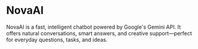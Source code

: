 # NovaAI
NovaAI is a fast, intelligent chatbot powered by Google's Gemini API. It offers natural conversations, smart answers, and creative support—perfect for everyday questions, tasks, and ideas.
